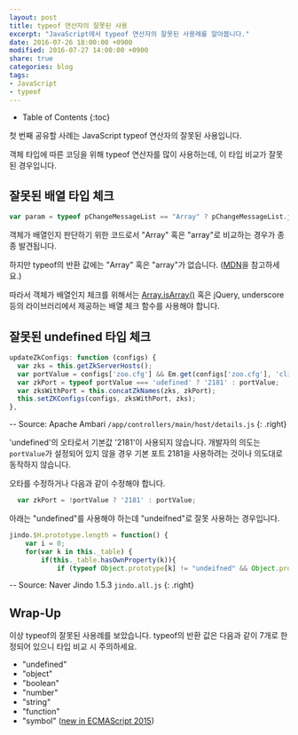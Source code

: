 ```yaml
---
layout: post
title: typeof 연산자의 잘못된 사용
excerpt: "JavaScript에서 typeof 연산자의 잘못된 사용례를 알아봅니다."
date: 2016-07-26 18:00:00 +0900
modified: 2016-07-27 14:00:00 +0900
share: true
categories: blog
tags:
- JavaScript
- typeof
---
```


* Table of Contents
{:toc}

첫 번째 공유할 사례는 JavaScript typeof 연산자의 잘못된 사용입니다.

객체 타입에 따른 코딩을 위해 typeof 연산자를 많이 사용하는데, 이 타입 비교가 잘못된 경우입니다.

## 잘못된 배열 타입 체크

```javascript
var param = typeof pChangeMessageList == "Array" ? pChangeMessageList.join('|') : pChangeMessageList;
```

객체가 배열인지 판단하기 위한 코드로서 "Array" 혹은 "array"로 비교하는 경우가 종종 발견됩니다.

하지만 typeof의 반환 값에는 "Array" 혹은 "array"가 없습니다. ([MDN](https://developer.mozilla.org/en-US/docs/Web/JavaScript/Reference/Operators/typeof)을 참고하세요.)

따라서 객체가 배열인지 체크를 위해서는 [Array.isArray()](https://developer.mozilla.org/ko/docs/Web/JavaScript/Reference/Global_Objects/Array/isArray) 혹은  jQuery, underscore 등의 라이브러리에서 제공하는 배열 체크 함수를 사용해야 합니다.

## 잘못된 undefined 타입 체크

```javascript
updateZkConfigs: function (configs) {
  var zks = this.getZkServerHosts();
  var portValue = configs['zoo.cfg'] && Em.get(configs['zoo.cfg'], 'clientPort');
  var zkPort = typeof portValue === 'udefined' ? '2181' : portValue;
  var zksWithPort = this.concatZkNames(zks, zkPort);
  this.setZKConfigs(configs, zksWithPort, zks);
},
```
-- Source: Apache Ambari `/app/controllers/main/host/details.js`
{: .right}

'undefined'의 오타로서 기본값 '2181'이 사용되지 않습니다.
개발자의 의도는 `portValue`가 설정되어 있지 않을 경우 기본 포트 2181을 사용하려는 것이나 의도대로 동작하지 않습니다.

오타를 수정하거나 다음과 같이 수정해야 합니다.

```javascript
  var zkPort = !portValue ? '2181' : portValue;
```

아래는 "undefined"를 사용해야 하는데 "undeifned"로 잘못 사용하는 경우입니다.

```javascript
jindo.$H.prototype.length = function() {
	var i = 0;
	for(var k in this._table) {
		if(this._table.hasOwnProperty(k)){
			if (typeof Object.prototype[k] != "undeifned" && Object.prototype[k] === this._table[k]) continue;
```
-- Source: Naver Jindo 1.5.3 `jindo.all.js`
{: .right}

## Wrap-Up

이상 typeof의 잘못된 사용례를 보았습니다.
typeof의 반환 값은 다음과 같이 7개로 한정되어 있으니 타입 비교 시 주의하세요.

* "undefined"
* "object"
* "boolean"
* "number"
* "string"
* "function"
* "symbol" ([new in ECMAScript 2015](https://hacks.mozilla.org/2015/06/es6-in-depth-symbols/))

<!--
<ul class="post-list">
{% for post in site.categories.blog limit:1 %} 
  <li><article><a href="{{ site.url }}{{ post.url }}">{{ post.title }} <span class="entry-date"><time datetime="{{ post.date | date_to_xmlschema }}">{{ post.date | date: "%B %d, %Y" }}</time></span>{% if post.excerpt %} <span class="excerpt">{{ post.excerpt | remove: '\[ ... \]' | remove: '\( ... \)' | markdownify | strip_html | strip_newlines | escape_once }}</span>{% endif %}</a></article></li>
{% endfor %}
</ul>
-->
